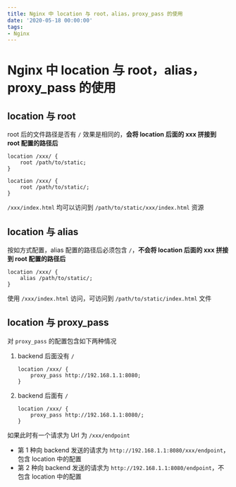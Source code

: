 ```yaml
---
title: Nginx 中 location 与 root，alias，proxy_pass 的使用
date: '2020-05-18 00:00:00'
tags:
- Nginx
---
```

# Nginx 中 location 与 root，alias，proxy_pass 的使用


## location 与 root

root 后的文件路径是否有 `/` 效果是相同的，**会将 location 后面的 xxx 拼接到 root 配置的路径后**
```nginx
location /xxx/ {
    root /path/to/static;
}
```
```nginx
location /xxx/ {
    root /path/to/static/;
}
```

`/xxx/index.html` 均可以访问到 `/path/to/static/xxx/index.html` 资源


## location 与 alias

按如方式配置，alias 配置的路径后必须包含 `/`，**不会将 location 后面的 xxx 拼接到 root 配置的路径后**

```nginx
location /xxx/ {
    alias /path/to/static/;
}
```
使用 `/xxx/index.html` 访问，可访问到 `/path/to/static/index.html` 文件

## location 与 proxy_pass

对 `proxy_pass` 的配置包含如下两种情况

1. backend 后面没有 `/`

   ```nginx
   location /xxx/ {
       proxy_pass http://192.168.1.1:8080;
   }
   ```

2. backend 后面有 `/`

   ```nginx
   location /xxx/ {
       proxy_pass http://192.168.1.1:8080/;
   }
   ```

如果此时有一个请求为 Url 为 `/xxx/endpoint`
- 第 1 种向 backend 发送的请求为 `http://192.168.1.1:8080/xxx/endpoint`，包含 location 中的配置
- 第 2 种向 backend 发送的请求为 `http://192.168.1.1:8080/endpoint`，不包含 location 中的配置

